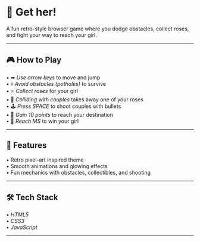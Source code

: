 # 🌹 Get her!

A fun retro-style browser game where you dodge obstacles, collect roses, and fight your way to reach your girl.  

---

## 🎮 How to Play

•⁠  ⁠➡ *Use arrow keys* to move and jump  
•⁠  ⁠💀 *Avoid obstacles (potholes)* to survive  
•⁠  ⁠⭐ *Collect roses* for your girl  
•⁠  ⁠🔫 *Colliding with couples* takes away one of your roses  
•⁠  ⁠🕹 *Press SPACE* to shoot couples with bullets  
•⁠  ⁠🌟 *Gain 10 points* to reach your destination  
•⁠  ⁠🎯 *Reach MS* to win your girl  

---

## 🚀 Features
•⁠  ⁠Retro pixel-art inspired theme  
•⁠  ⁠Smooth animations and glowing effects  
•⁠  ⁠Fun mechanics with obstacles, collectibles, and shooting  

---

## 🛠️ Tech Stack
•⁠  ⁠*HTML5*  
•⁠  ⁠*CSS3*  
•⁠  ⁠*JavaScript*  

---
